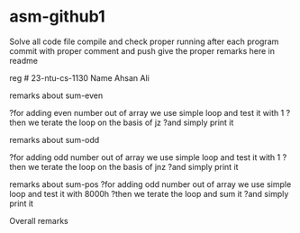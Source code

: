 # asm-github1

Solve all code file 
compile and check proper running
after each program commit with proper comment and push
give the proper remarks here in readme


reg # 23-ntu-cs-1130  Name Ahsan Ali



remarks about sum-even

?for adding even number out of array we use simple loop and test it with 1
?then we terate the loop on the basis of jz
?and simply print it 



remarks about sum-odd

?for adding odd number out of array we use simple loop and test it with 1
?then we terate the loop  on the basis of jnz
?and simply print it 

remarks about sum-pos
?for adding odd number out of array we use simple loop and test it with 8000h
?then we terate the loop and sum it 
?and simply print it


Overall remarks

